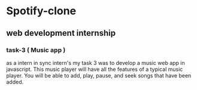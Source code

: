 # Spotify-clone
## web development internship
### task-3 ( Music app )
as a intern in sync intern's my task 3 was to develop a music web app in javascript. This music player will have all the features of a typical music player. You will be able to add, play, pause, and seek songs that have been added.
